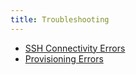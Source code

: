 ```yaml
---
title: Troubleshooting
---
```


* [SSH Connectivity Errors](troubleshooting/ssh-connectivity-errors/)
* [Provisioning Errors](troubleshooting/provisioning-errors/)
